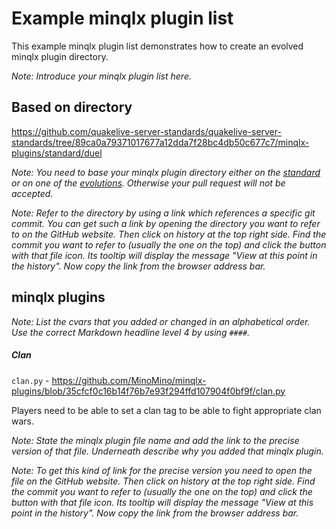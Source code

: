 # Example minqlx plugin list

This example minqlx plugin list demonstrates how to create an evolved minqlx plugin directory.

*Note: Introduce your minqlx plugin list here.*

## Based on directory

https://github.com/quakelive-server-standards/quakelive-server-standards/tree/89ca0a79371017677a12dda7f28bc4db50c677c7/minqlx-plugins/standard/duel

*Note: You need to base your minqlx plugin directory either on the [standard](https://github.com/quakelive-server-standards/quakelive-server-standards/tree/master/minqlx-plugin/standard) or on one of the [evolutions](https://github.com/quakelive-server-standards/quakelive-server-standards/tree/master/minqlx-plugins/evolved). Otherwise your pull request will not be accepted.*

*Note: Refer to the directory by using a link which references a specific git commit. You can get such a link by opening the directory you want to refer to on the GitHub website. Then click on history at the top right side. Find the commit you want to refer to (usually the one on the top) and click the button with that file icon. Its tooltip will display the message "View at this point in the history". Now copy the link from the browser address bar.*

## minqlx plugins

*Note: List the cvars that you added or changed in an alphabetical order. Use the correct Markdown headline level 4 by using `####`.*

##### Clan

`clan.py` - https://github.com/MinoMino/minqlx-plugins/blob/35cfcf0c16b14f76b7e93f294ffd107904f0bf9f/clan.py

Players need to be able to set a clan tag to be able to fight appropriate clan wars.

*Note: State the minqlx plugin file name and add the link to the precise version of that file. Underneath describe why you added that minqlx plugin.*

*Note: To get this kind of link for the precise version you need to open the file on the GitHub website. Then click on history at the top right side. Find the commit you want to refer to (usually the one on the top) and click the button with that file icon. Its tooltip will display the message "View at this point in the history". Now copy the link from the browser address bar.*